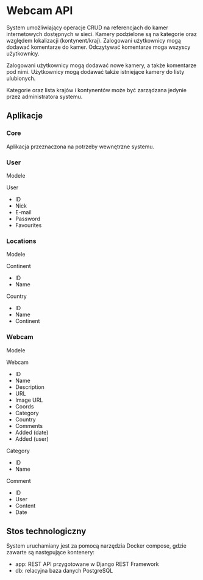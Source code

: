 # Webcam API

System umożliwiający operacje CRUD na referencjach do kamer internetowych dostępnych w sieci. 
Kamery podzielone są na kategorie oraz względem lokalizacji (kontynent/kraj). 
Zalogowani użytkownicy mogą dodawać komentarze do kamer. Odczytywać komentarze moga wszyscy użytkownicy.

Zalogowani użytkownicy mogą dodawać nowe kamery, a także komentarze pod nimi. 
Użytkownicy mogą dodawać także istniejące kamery do listy ulubionych.

Kategorie oraz lista krajów i kontynentów może być zarządzana jedynie przez administratora systemu.

## Aplikacje

### Core

Aplikacja przeznaczona na potrzeby wewnętrzne systemu.

### User

Modele

User
- ID
- Nick
- E-mail
- Password
- Favourites

### Locations

Modele

Continent
- ID
- Name

Country
- ID
- Name
- Continent

### Webcam

Modele

Webcam
- ID
- Name
- Description
- URL
- Image URL
- Coords
- Category
- Country
- Comments
- Added (date)
- Added (user)

Category
- ID
- Name

Comment
- ID
- User
- Content
- Date

## Stos technologiczny

System uruchamiany jest za pomocą narzędzia Docker compose, gdzie zawarte są następujące kontenery:
- app: REST API przygotowane w Django REST Framework
- db: relacyjna baza danych PostgreSQL


